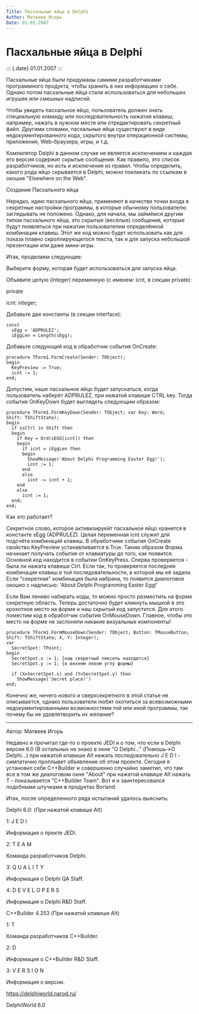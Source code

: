 ```yaml
---
Title: Пасхальные яйца в Delphi
Author: Матвеев Игорь
Date: 01.01.2007
---
```



Пасхальные яйца в Delphi
========================

::: {.date}
01.01.2007
:::

Пасхальные яйца были придуманы самими разработчиками программного
продукта, чтобы хранить в них информацию о себе. Однако потом пасхальные
яйца стали использоваться для небольших игрушек или смешных надписей.

Чтобы увидеть пасхальное яйцо, пользователь должен знать специальную
команду или последовательность нажатия клавиш; например, нажать в нужном
месте или отредактировать секретный файл. Другими словами, пасхальные
яйца существуют в виде недокументированного кода, скрытого внутри
операционной системы, приложения, Web-браузера, игры, и т.д.

Компилятор Delphi в данном случае не является исключением и каждая его
версия содержит скрытые сообщения. Как правило, это список
разработчиков, но есть и исключения из правил. Чтобы определить, какого
рода яйцо скрывается в Delphi, можно покликать по ссылкам в окошке
\"Elsewhere on the Web\".

Создание Пасхального яйца

Нередко, идею пасхального яйца, применяют в качестве точки входа в
секретные настройки программы, в которые обычному пользователю
заглядывать не положено. Однако, для начала, мы займёмся другим типом
пасхального яйца, это скрытые (весёлые) сообщения, которые будут
появляться при нажатии пользователем определённой комбинации клавиш.
Этот же код можно будет использовать как для показа плавно
скроллирующегося текста, так и для запуска небольшой презентации или
даже мини-игры.

Итак, проделаем следующее:

Выберите форму, которая будет использоваться для запуска яйца.

Объявите целую (integer) переменную (с именем: icnt, в секции private):

private

icnt: integer;

Добавьте две константы (в секции interface):

    const
      sEgg = 'ADPRULEZ';
      iEggLen = Length(sEgg); 

Добавьте следующий код в обработчик события OnCreate:

    procedure TForm1.FormCreate(Sender: TObject);
    begin
      KeyPreview := True;
      icnt := 1;
    end;

Допустим, наше пасхальное яйцо будет запускаться, когда пользователь
наберёт ADPRULEZ, при нажатой клавише CTRL key. Тогда событие OnKeyDown
будет выглядеть следующим образом:

    procedure TForm1.FormKeyDown(Sender: TObject; var Key: Word;
    Shift: TShiftState);
    begin
      if ssCtrl in Shift then
      begin
        if Key = Ord(sEGG[icnt]) then
        begin
          if icnt = iEggLen then
          begin
            ShowMessage('About Delphi Programming Easter Egg!');
            icnt := 1;
          end
          else
            icnt := icnt + 1;
        end
        else
          icnt := 1;
      end;
    end;

Как это работает?

Секретное слово, которое активизируейт пасхальное яйцо хранится в
константе sEgg (ADPRULEZ). Целая переменная icnt служит для подсчёта
комбинаций клавиш. В обработчике события OnCreate свойство KeyPreview
устанавливается в True. Таким образом Форма начинает получать события от
клавиатуры до того, как появится. Основной код находится в событии
OnKeyPress. Сперва проверяется - была ли нажата клавиша Ctrl. Если так,
то проверяется последняя комбинация клавиш в той последовательности, в
которой мы её задали. Если \"секретная\" комбинация была набрана, то
появится диалоговое окошко с надписью: \'About Delphi Programming Easter
Egg!\'

Если Вам лениво набирать коды, то можно просто разместить на форме
секретную область. Теперь достаточно будет кликнуть мышкой в это
крохотное место на форме и наш скрытый код запустится. Для этого
поместим код в обработчик события OnMouseDown. Главное, чтобы это место
на форме не заслоняли никакие визуальные компоненты!

    procedure TForm1.FormMouseDown(Sender: TObject; Button: TMouseButton;
    Shift: TShiftState; X, Y: Integer);
    var
      SecretSpot: TPoint;
    begin
      SecretSpot.x := 1; {наш секретный пиксель находится}
      SecretSpot.y := 1; {в вехнем левом углу формы}
     
      if (X=SecretSpot.x) and (Y=SecretSpot.y) then
        ShowMessage('Secret place!')
    end;

Конечно же, ничего нового и сверхсекретного в этой статье не
описывается, однако пользователи любят охотиться за всевозможными
недокументированными возможностями той или иной программы, так почему бы
не удовлетворить их желание?

------------------------------------------------------------------------

Автор: Матвеев Игорь

 

Недавно я прочитал где-то о проекте JEDI и о том, что если в Delphi
версии 6.0 (В остальных не знаю) в окне \"О Delphi...\" (Помошь-\>О
Delphi...) при нажатой клавише Alt нажать последовательно J E D I -
симпатично проплывет объявление об этом проекте. Сегодня я установил
себе C++Builder и совершенно случайно заметил, что там все в том же
диалоговом окне \"About\" при нажатой клавише Alt нажать T -
показывается \"C++Builder Team\". Вот я и заинтересовался подобными
штучками в продуктах Borland.

Итак, после определенного ряда испытаний удалось выяснить:

Delphi 6.0: (При нажатой клавише Alt)

1: J E D I

Информация о пректе JEDI.

2: T E A M

Команда разработчиков Delphi.

3: Q U A L I T Y

Информация о Delphi QA Staff.

4: D E V E L O P E R S

Информация о Delphi R&D Staff.

C++Builder 4.253 (При нажатой клавише Alt)

1: T

Команда разработчиков C++Builder.

2: D

Информация о C++Builder R&D Staff.

3: V E R S I O N

Информация о версии.

<https://delphiworld.narod.ru/>

DelphiWorld 6.0
